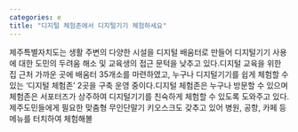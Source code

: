 ```yaml
---
categories: e
title: "디지털 체험존에서 디지털기기 체험하세요"
---
```

제주특별자치도는 생활 주변의 다양한 시설을 디지털 배움터로 만들어 디지털기기 사용에 대한 도민의 두려움 해소 및 교육생의 접근 문턱을 낮추고 있다.디지털 교육을 위한 집 근처 가까운 곳에 배움터 35개소를 마련하였고, 누구나 디지털기기를 쉽게 체험할 수 있는 ‘디지털 체험존’ 2곳을 구축 운영 중이다.디지털 체험존은 누구나 방문할 수 있으며 체험존은 서포터즈가 상주하여 디지털기기를 친숙하게 체험할 수 있도록 도와주고 있다. 제주도민들에게 필요한 맞춤형 무인단말기 키오스크도 갖추고 있어 병원, 공항, 카페 등 메뉴를 터치하여 체험해볼